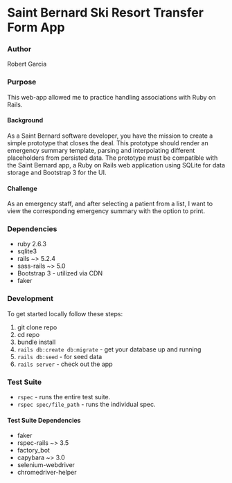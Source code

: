 # Saint Bernard Ski Resort Transfer Form App

### Author

Robert Garcia

### Purpose

This web-app allowed me to practice handling associations with Ruby on Rails.

#### Background

As a Saint Bernard software developer, you have the mission to create a simple prototype that closes the deal. This prototype should render an emergency summary template, parsing and interpolating different placeholders from persisted data. The prototype must be compatible with the Saint Bernard app, a Ruby on Rails web application using SQLite for data storage and Bootstrap 3 for the UI.

#### Challenge

As an emergency staff, and after selecting a patient from a list, I want to view the corresponding emergency summary with the option to print.

### Dependencies

* ruby 2.6.3
* sqlite3
* rails ~> 5.2.4
* sass-rails ~> 5.0
* Bootstrap 3 - utilized via CDN
* faker

### Development

To get started locally follow these steps:

1. git clone repo
2. cd repo
3. bundle install
4. `rails db:create db:migrate` - get your database up and running
5. `rails db:seed` - for seed data
6. `rails server` - check out the app

### Test Suite

* `rspec` - runs the entire test suite.
* `rspec spec/file_path` - runs the individual spec.

#### Test Suite Dependencies

* faker
* rspec-rails ~> 3.5
* factory_bot
* capybara ~> 3.0
* selenium-webdriver
* chromedriver-helper
